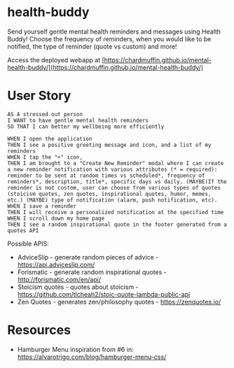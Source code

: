 # health-buddy

Send yourself gentle mental health reminders and messages using Health Buddy! Choose the frequency of reminders, when you would like to be notified, the type of reminder (quote vs custom) and more!

Access the deployed webapp at [https://chardmuffin.github.io/mental-health-buddy/](https://chardmuffin.github.io/mental-health-buddy/)

# User Story
```
AS A stressed out person
I WANT to have gentle mental health reminders
SO THAT I can better my wellbeing more efficiently

WHEN I open the application
THEN I see a positive greeting message and icon, and a list of my reminders
WHEN I tap the "+" icon,
THEN I am brought to a "Create New Reminder" modal where I can create a new reminder notification with various attributes (* = required): reminder to be sent at random times vs scheduled*, frequency of reminders*, description, title*, specific days vs daily. (MAYBE)If the reminder is not custom, user can choose from various types of quotes (stoicism quotes, zen quotes, inspirational quotes, humor, memes, etc.) (MAYBE) type of notification (alarm, push notification, etc).
WHEN I save a reminder
THEN I will receive a personalized notification at the specified time
WHEN I scroll down my home page
THEN I see a random inspirational quote in the footer generated from a quotes API
```

Possible APIS:
* AdviceSlip - generate random pieces of advice - https://api.adviceslip.com/
* Forismatic - generate random inspirational quotes - http://forismatic.com/en/api/
* Stoicism quotes - quotes about stoicism - https://github.com/tlcheah2/stoic-quote-lambda-public-api
* Zen Quotes - generates zen/philosophy quotes - https://zenquotes.io/


# Resources

* Hamburger Menu inspiration from #6 in: https://alvarotrigo.com/blog/hamburger-menu-css/
